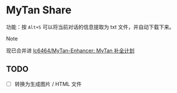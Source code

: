 # MyTan Share

功能：按 `Alt+S` 可以将当前对话的信息提取为 txt 文件，并自动下载下来。

> [!note]
>
> 现已合并进 [lc6464/MyTan-Enhancer: MyTan 补全计划](https://github.com/lc6464/MyTan-Enhancer)



## TODO

- [ ] 转换为生成图片 / HTML 文件

